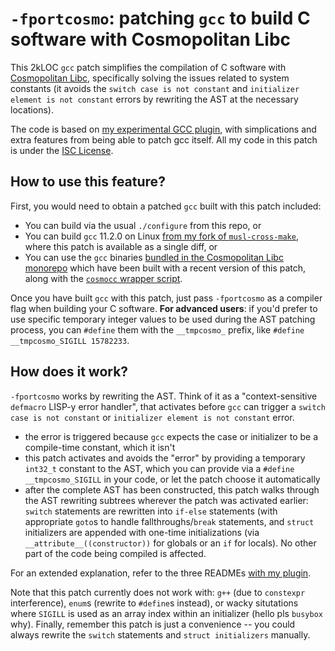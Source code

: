 # `-fportcosmo`: patching `gcc` to build C software with Cosmopolitan Libc

This 2kLOC `gcc` patch simplifies the compilation of C software with
[Cosmopolitan Libc][cosmo], specifically solving the issues related to system
constants (it avoids the `switch case is not constant` and `initializer element
is not constant` errors by rewriting the AST at the necessary locations).

The code is based on [my experimental GCC plugin][plugin], with simplications
and extra features from being able to patch gcc itself. All my code in this
patch is under the [ISC License][isc].

## How to use this feature?

First, you would need to obtain a patched `gcc` built with this patch included:

* You can build via the usual `./configure` from this repo, or
* You can build `gcc` 11.2.0 on Linux [from my fork of
  `musl-cross-make`][mcross], where this patch is available as a single diff, or
* You can use the `gcc` binaries [bundled in the Cosmopolitan Libc
  monorepo][gcc-3p] which have been built with a recent version of this patch,
  along with the [`cosmocc` wrapper script][cosmocc].

Once you have built `gcc` with this patch, just pass `-fportcosmo` as a compiler
flag when building your C software. **For advanced users**: if you'd prefer to
use specific temporary integer values to be used during the AST patching
process, you can `#define` them with the `__tmpcosmo_` prefix, like `#define
__tmpcosmo_SIGILL 15782233`.

## How does it work?

`-fportcosmo` works by rewriting the AST. Think of it as a "context-sensitive
`defmacro` LISP-y error handler", that activates before `gcc` can trigger a
`switch case is not constant` or `initializer element is not constant` error.

* the error is triggered because `gcc` expects the case or initializer to be a
  compile-time constant, which it isn't
* this patch activates and avoids the "error" by providing a temporary `int32_t`
  constant to the AST, which you can provide via a `#define __tmpcosmo_SIGILL`
  in your code, or let the patch choose it automatically
* after the complete AST has been constructed, this patch walks through the AST
  rewriting subtrees wherever the patch was activated earlier: `switch`
  statements are rewritten into `if-else` statements (with appropriate `goto`s
  to handle fallthroughs/`break` statements, and `struct` initializers are
  appended with one-time initializations (via `__attribute__((constructor))` for
  globals or an `if` for locals). No other part of the code being compiled is
  affected.

For an extended explanation, refer to the three READMEs [with my plugin][plugin].

Note that this patch currently does not work with: `g++` (due to `constexpr`
interference), `enum`s (rewrite to `#define`s instead), or wacky situtations
where `SIGILL` is used as an array index within an initializer (hello pls
`busybox` why). Finally, remember this patch is just a convenience -- you could
always rewrite the `switch` statements and `struct initializers` manually.

[cosmo]: https://github.com/jart/cosmopolitan
[isc]: https://www.gnu.org/licenses/license-list.html#ISC
[plugin]: https://github.com/ahgamut/cosmo-gcc-plugin
[mcross]: https://github.com/ahgamut/musl-cross-make/tree/portcosmo
[gcc-3p]: https://github.com/jart/cosmopolitan/tree/48b2afb192ec18eca40c0b25603c02a2e3b578e9/third_party/gcc
[cosmocc]: https://github.com/jart/cosmopolitan/blob/48b2afb192ec18eca40c0b25603c02a2e3b578e9/tool/scripts/cosmocc
